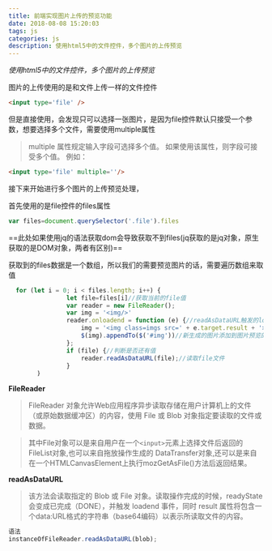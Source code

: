 ```yaml
---
title: 前端实现图片上传的预览功能
date: 2018-08-08 15:20:03
tags: js
categories: js
description: 使用html5中的文件控件，多个图片的上传预览
---
```


*使用html5中的文件控件，多个图片的上传预览*

图片的上传使用的是和文件上传一样的文件控件
```html
<input type='file' />
```
但是直接使用，会发现只可以选择一张图片，是因为file控件默认只接受一个参数，想要选择多个文件，需要使用multiple属性
>multiple 属性规定输入字段可选择多个值。
如果使用该属性，则字段可接受多个值。
例如：
```html
<input type='file' multiple=''/>
```
接下来开始进行多个图片的上传预览处理，

首先使用的是file控件的files属性
```js
var files=document.querySelector('.file').files
```
==此处如果使用jq的语法获取dom会导致获取不到files(jq获取的是jq对象，原生获取的是DOM对象，两者有区别)==

获取到的files数据是一个数组，所以我们的需要预览图片的话，需要遍历数组来取值

```js
  for (let i = 0; i < files.length; i++) {
                let file=files[i]//获取当前的file值
                var reader = new FileReader();  
                var img = '<img/>'
                reader.onloadend = function (e) {//readAsDataURL触发的loadend事件
                    img = '<img class=imgs src=' + e.target.result + '>'
                    $(img).appendTo($('#img'))//新生成的图片添加到图片预览的dom中
                };
                if (file) {//判断是否还有值
                    reader.readAsDataURL(file);//读取file文件
                }
        ｝

```
**FileReader**
>FileReader 对象允许Web应用程序异步读取存储在用户计算机上的文件（或原始数据缓冲区）的内容，使用 File 或 Blob 对象指定要读取的文件或数据。

>其中File对象可以是来自用户在一个`<input>`元素上选择文件后返回的FileList对象,也可以来自拖放操作生成的 DataTransfer对象,还可以是来自在一个HTMLCanvasElement上执行mozGetAsFile()方法后返回结果。

**readAsDataURL**
>该方法会读取指定的 Blob 或 File 对象。读取操作完成的时候，readyState 会变成已完成（DONE），并触发 loadend 事件，同时 result 属性将包含一个data:URL格式的字符串（base64编码）以表示所读取文件的内容。

```js
语法
instanceOfFileReader.readAsDataURL(blob);
```